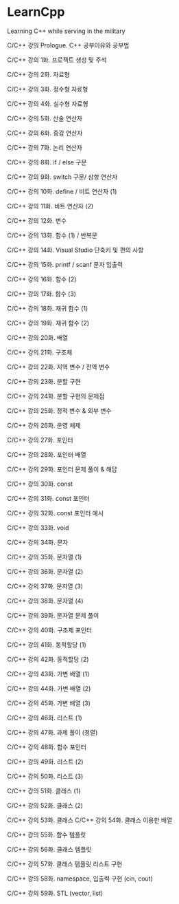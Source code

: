# LearnCpp
Learning C++ while serving in the military

C/C++ 강의 Prologue. C++ 공부이유와 공부법 

C/C++ 강의 1화. 프로젝트 생성 및 주석 

C/C++ 강의 2화. 자료형 

C/C++ 강의 3화. 정수형 자료형 

C/C++ 강의 4화. 실수형 자료형 

C/C++ 강의 5화. 산술 연산자 

C/C++ 강의 6화. 증감 연산자 

C/C++ 강의 7화. 논리 연산자 

C/C++ 강의 8화. if / else 구문 

C/C++ 강의 9화. switch 구문/ 삼항 연산자 

C/C++ 강의 10화. define / 비트 연산자 (1) 

C/C++ 강의 11화. 비트 연산자 (2) 

C/C++ 강의 12화. 변수 

C/C++ 강의 13화. 함수 (1) / 반복문

C/C++ 강의 14화. Visual Studio 단축키 및 편의 사항 

C/C++ 강의 15화. printf / scanf 문자 입출력

C/C++ 강의 16화. 함수 (2)

C/C++ 강의 17화. 함수 (3) 

C/C++ 강의 18화. 재귀 함수 (1) 

C/C++ 강의 19화. 재귀 함수 (2) 

C/C++ 강의 20화. 배열 

C/C++ 강의 21화. 구조체 

C/C++ 강의 22화. 지역 변수 / 전역 변수 

C/C++ 강의 23화. 분할 구현 

C/C++ 강의 24화. 분할 구현의 문제점 

C/C++ 강의 25화. 정적 변수 & 외부 변수 

C/C++ 강의 26화. 운영 체제 

C/C++ 강의 27화. 포인터 

C/C++ 강의 28화. 포인터 배열 

C/C++ 강의 29화. 포인터 문제 풀이 & 해답 

C/C++ 강의 30화. const

C/C++ 강의 31화. const 포인터 

C/C++ 강의 32화. const 포인터 예시 

C/C++ 강의 33화. void 

C/C++ 강의 34화. 문자 

C/C++ 강의 35화. 문자열 (1) 

C/C++ 강의 36화. 문자열 (2) 

C/C++ 강의 37화. 문자열 (3) 

C/C++ 강의 38화. 문자열 (4) 

C/C++ 강의 39화. 문자열 문제 풀이 

C/C++ 강의 40화. 구조체 포인터 

C/C++ 강의 41화. 동적할당 (1) 

C/C++ 강의 42화. 동적할당 (2) 

C/C++ 강의 43화. 가변 배열 (1) 

C/C++ 강의 44화. 가변 배열 (2) 

C/C++ 강의 45화. 가변 배열 (3) 

C/C++ 강의 46화. 리스트 (1) 

C/C++ 강의 47화. 과제 풀이 (정렬) 

C/C++ 강의 48화. 함수 포인터 

C/C++ 강의 49화. 리스트 (2) 

C/C++ 강의 50화. 리스트 (3) 

C/C++ 강의 51화. 클래스 (1) 

C/C++ 강의 52화. 클래스 (2) 

C/C++ 강의 53화. 클래스 
C/C++ 강의 54화. 클래스 이용한 배열 

C/C++ 강의 55화. 함수 템플릿 

C/C++ 강의 56화. 클래스 템플릿 

C/C++ 강의 57화. 클래스 템플릿 리스트 구현 

C/C++ 강의 58화. namespace, 입출력 구현 (cin, cout) 

C/C++ 강의 59화. STL (vector, list)
